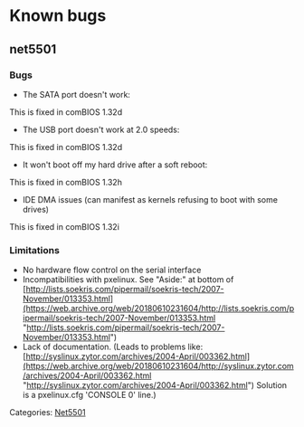 # Known bugs

## net5501

### Bugs

*  The SATA port doesn't work:

This is fixed in comBIOS 1.32d


*  The USB port doesn't work at 2.0 speeds:

This is fixed in comBIOS 1.32d


*  It won't boot off my hard drive after a soft reboot:

This is fixed in comBIOS 1.32h


*  IDE DMA issues (can manifest as kernels refusing to boot with some drives)

This is fixed in comBIOS 1.32i


### Limitations

*  No hardware flow control on the serial interface
*  Incompatibilities with pxelinux. See "Aside:" at bottom of [http://lists.soekris.com/pipermail/soekris-tech/2007-November/013353.html](https://web.archive.org/web/20180610231604/http://lists.soekris.com/pipermail/soekris-tech/2007-November/013353.html "http://lists.soekris.com/pipermail/soekris-tech/2007-November/013353.html")
*  Lack of documentation. (Leads to problems like: [http://syslinux.zytor.com/archives/2004-April/003362.html](https://web.archive.org/web/20180610231604/http://syslinux.zytor.com/archives/2004-April/003362.html "http://syslinux.zytor.com/archives/2004-April/003362.html") Solution is a pxelinux.cfg 'CONSOLE 0' line.)

Categories: [Net5501](Category_Net5501.md "Category_Net5501")
